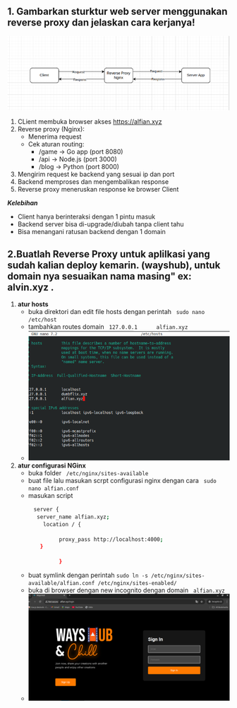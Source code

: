 ## 1. Gambarkan sturktur web server menggunakan reverse proxy dan jelaskan cara kerjanya!
![alt text](image.png)
1. CLient membuka browser akses https://alfian.xyz
2. Reverse proxy (Nginx):
   - Menerima request
   - Cek aturan routing:
      - /game → Go app (port 8080)
      - /api → Node.js (port 3000)
      - /blog → Python (port 8000)
3. Mengirim request ke backend yang sesuai ip dan port
4. Backend memproses dan mengembalikan response
5. Reverse proxy meneruskan response ke browser Client

***Kelebihan***
- Client hanya berinteraksi dengan 1 pintu masuk
- Backend server bisa di-upgrade/diubah tanpa client tahu
- Bisa menangani ratusan backend dengan 1 domain
 
## 2.Buatlah Reverse Proxy untuk aplilkasi yang sudah kalian deploy kemarin. (wayshub), untuk domain nya sesuaikan nama masing" ex: alvin.xyz .
1. **atur hosts**
   - buka direktori dan edit file hosts dengan perintah ``` sudo nano /etc/host```
   - tambahkan routes domain ``` 127.0.0.1      alfian.xyz```
   - ![alt text](image-1.png)
2. **atur configurasi NGinx**
   - buka folder ``` /etc/nginx/sites-available```
   - buat file lalu masukan scrpt configurasi nginx dengan cara ``` sudo nano alfian.conf```
   - masukan script 
   ```bash
        server {
         server_name alfian.xyz;
           location / {

                proxy_pass http://localhost:4000;
          }

                }

   ```
   - buat symlink dengan perintah ```sudo ln -s /etc/nginx/sites-available/alfian.conf /etc/nginx/sites-enabled/```
   - buka di browser dengan new incognito dengan domain ``` alfian.xyz```
   - ![alt text](image-2.png)